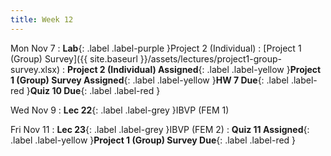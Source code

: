 ```yaml
---
title: Week 12
---
```


Mon Nov 7
: **Lab**{: .label .label-purple }Project 2 (Individual)
    : [Project 1 (Group) Survey]({{ site.baseurl }}/assets/lectures/project1-group-survey.xlsx)
: **Project 2 (Individual) Assigned**{: .label .label-yellow }**Project 1 (Group) Survey Assigned**{: .label .label-yellow }**HW 7 Due**{: .label .label-red }**Quiz 10 Due**{: .label .label-red }

Wed Nov 9
: **Lec 22**{: .label .label-grey }IBVP (FEM 1)

Fri Nov 11
: **Lec 23**{: .label .label-grey }IBVP (FEM 2)
: **Quiz 11 Assigned**{: .label .label-yellow }**Project 1 (Group) Survey Due**{: .label .label-red }